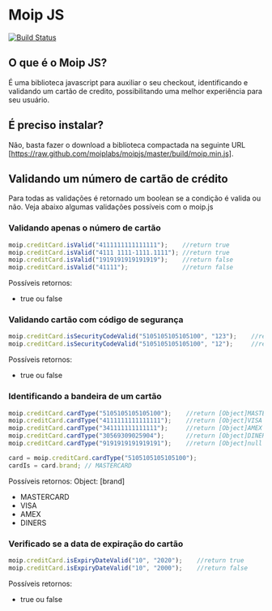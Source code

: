 # Moip JS

[![Build Status](https://secure.travis-ci.org/moiplabs/moipjs.png)](https://travis-ci.org/moiplabs/moipjs)

## O que é o Moip JS?

É uma biblioteca javascript para auxiliar o seu checkout, identificando e validando um cartão de credito, possibilitando uma melhor experiência para seu usuário.

## É preciso instalar?
Não, basta fazer o download a biblioteca compactada na seguinte URL [https://raw.github.com/moiplabs/moipjs/master/build/moip.min.js].

## Validando um número de cartão de crédito

Para todas as validações é retornado um boolean se a condição é valida ou não. Veja abaixo algumas validações possíveis com o moip.js

### Validando apenas o número de cartão
``` javascript
moip.creditCard.isValid("4111111111111111");    //return true
moip.creditCard.isValid("4111 1111-1111.1111"); //return true
moip.creditCard.isValid("1919191919191919");    //return false
moip.creditCard.isValid("41111");               //return false
```
Possíveis retornos:
* true ou false

### Validando cartão com código de segurança
``` javascript
moip.creditCard.isSecurityCodeValid("5105105105105100", "123");    //return true
moip.creditCard.isSecurityCodeValid("5105105105105100", "12");     //return false
```
Possíveis retornos:
* true ou false

### Identificando a bandeira de um cartão
``` javascript 
moip.creditCard.cardType("5105105105105100");    //return [Object]MASTERCARD
moip.creditCard.cardType("4111111111111111");    //return [Object]VISA
moip.creditCard.cardType("341111111111111");     //return [Object]AMEX
moip.creditCard.cardType("30569309025904");      //return [Object]DINERS
moip.creditCard.cardType("9191919191919191");    //return [Object]null

card = moip.creditCard.cardType("5105105105105100"); 
cardIs = card.brand; // MASTERCARD
```
Possíveis retornos:
Object: [brand]
 * MASTERCARD
 * VISA
 * AMEX
 * DINERS

### Verificado se a data de expiração do cartão
``` javascript
moip.creditCard.isExpiryDateValid("10", "2020");    //return true
moip.creditCard.isExpiryDateValid("10", "2000");    //return false
```
Possíveis retornos:
* true ou false
